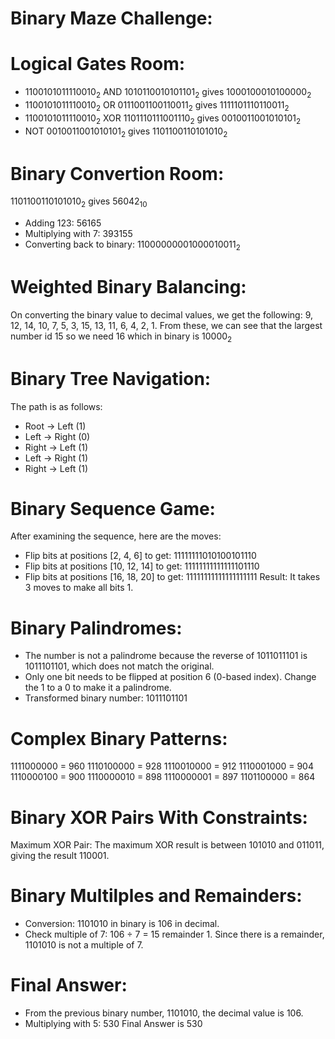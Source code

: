 # Binary Maze Challenge:
# Logical Gates Room:
- 1100101011110010<sub>2</sub> AND 1010110010101101<sub>2</sub> gives 1000100010100000<sub>2</sub>
- 1100101011110010<sub>2</sub> OR 0111001100110011<sub>2</sub> gives 1111101110110011<sub>2</sub>
- 1100101011110010<sub>2</sub> XOR 1101110111001110<sub>2</sub> gives 0010011001010101<sub>2</sub>
- NOT 0010011001010101<sub>2</sub> gives 1101100110101010<sub>2</sub>
# Binary Convertion Room:
1101100110101010<sub>2</sub> gives 56042<sub>10</sub>
- Adding 123: 56165
- Multiplying with 7: 393155
- Converting back to binary: 11000000001000010011<sub>2</sub>
# Weighted Binary Balancing: 
On converting the binary value to decimal values, we get the following:
9, 12, 14, 10, 7, 5, 3, 15, 13, 11, 6, 4, 2, 1.
From these, we can see that the largest number id 15 so we need 16 which in binary is 10000<sub>2</sub>
# Binary Tree Navigation: 
The path is as follows:
- Root → Left (1)
- Left → Right (0)
- Right → Left (1)
- Left → Right (1)
- Right → Left (1)
# Binary Sequence Game:
After examining the sequence, here are the moves:
- Flip bits at positions [2, 4, 6] to get: 11111111010100101110
- Flip bits at positions [10, 12, 14] to get: 11111111111111101110
- Flip bits at positions [16, 18, 20] to get: 11111111111111111111
Result: It takes 3 moves to make all bits 1.
# Binary Palindromes:
- The number is not a palindrome because the reverse of 1011011101 is 1011101101, which does not match the original.
- Only one bit needs to be flipped at position 6 (0-based index). Change the 1 to a 0 to make it a palindrome.
- Transformed binary number: 1011101101
# Complex Binary Patterns: 
1111000000 = 960
1110100000 = 928
1110010000 = 912
1110001000 = 904
1110000100 = 900
1110000010 = 898
1110000001 = 897
1101100000 = 864
# Binary XOR Pairs With Constraints:
Maximum XOR Pair: The maximum XOR result is between 101010 and 011011, giving the result 110001.
# Binary Multilples and Remainders: 
- Conversion: 1101010 in binary is 106 in decimal.
- Check multiple of 7: 106 ÷ 7 = 15 remainder 1. Since there is a remainder, 1101010 is not a multiple of 7.
# Final Answer: 
- From the previous binary number, 1101010, the decimal value is 106. 
- Multiplying with 5: 530
Final Answer is 530